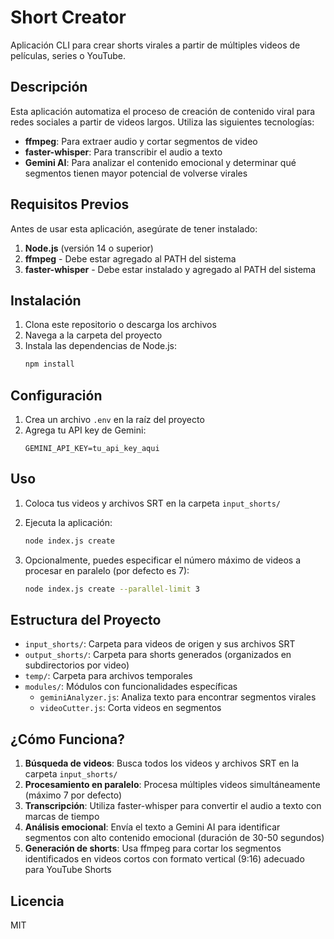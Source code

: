 # Short Creator

Aplicación CLI para crear shorts virales a partir de múltiples videos de películas, series o YouTube.

## Descripción

Esta aplicación automatiza el proceso de creación de contenido viral para redes sociales a partir de videos largos. Utiliza las siguientes tecnologías:

- **ffmpeg**: Para extraer audio y cortar segmentos de video
- **faster-whisper**: Para transcribir el audio a texto
- **Gemini AI**: Para analizar el contenido emocional y determinar qué segmentos tienen mayor potencial de volverse virales

## Requisitos Previos

Antes de usar esta aplicación, asegúrate de tener instalado:

1. **Node.js** (versión 14 o superior)
2. **ffmpeg** - Debe estar agregado al PATH del sistema
3. **faster-whisper** - Debe estar instalado y agregado al PATH del sistema

## Instalación

1. Clona este repositorio o descarga los archivos
2. Navega a la carpeta del proyecto
3. Instala las dependencias de Node.js:
   ```bash
   npm install
   ```

## Configuración

1. Crea un archivo `.env` en la raíz del proyecto
2. Agrega tu API key de Gemini:
   ```
   GEMINI_API_KEY=tu_api_key_aqui
   ```

## Uso

1. Coloca tus videos y archivos SRT en la carpeta `input_shorts/`
2. Ejecuta la aplicación:
   ```bash
   node index.js create
   ```
   
3. Opcionalmente, puedes especificar el número máximo de videos a procesar en paralelo (por defecto es 7):
   ```bash
   node index.js create --parallel-limit 3
   ```

## Estructura del Proyecto

- `input_shorts/`: Carpeta para videos de origen y sus archivos SRT
- `output_shorts/`: Carpeta para shorts generados (organizados en subdirectorios por video)
- `temp/`: Carpeta para archivos temporales
- `modules/`: Módulos con funcionalidades específicas
  - `geminiAnalyzer.js`: Analiza texto para encontrar segmentos virales
  - `videoCutter.js`: Corta videos en segmentos

## ¿Cómo Funciona?

1. **Búsqueda de videos**: Busca todos los videos y archivos SRT en la carpeta `input_shorts/`
2. **Procesamiento en paralelo**: Procesa múltiples videos simultáneamente (máximo 7 por defecto)
3. **Transcripción**: Utiliza faster-whisper para convertir el audio a texto con marcas de tiempo
4. **Análisis emocional**: Envía el texto a Gemini AI para identificar segmentos con alto contenido emocional (duración de 30-50 segundos)
5. **Generación de shorts**: Usa ffmpeg para cortar los segmentos identificados en videos cortos con formato vertical (9:16) adecuado para YouTube Shorts

## Licencia

MIT
